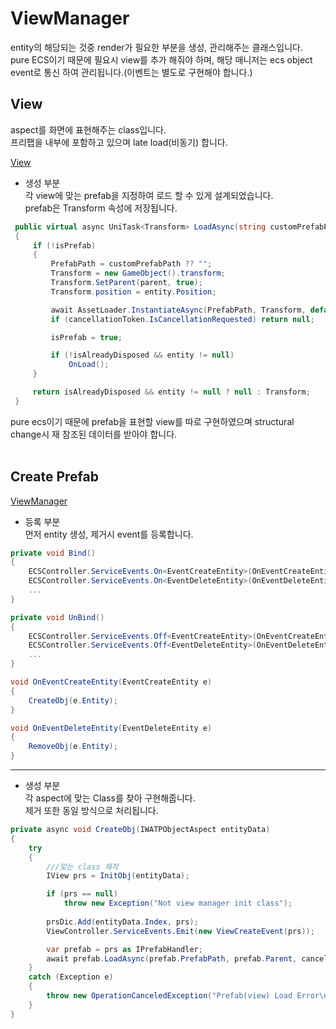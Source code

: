 # ViewManager
entity의 해당되는 것중 render가 필요한 부분을 생성, 관리해주는 클래스입니다.<br/>
pure ECS이기 때문에 필요시 view를 추가 해줘야 하며, 해당 매니저는 ecs object event로 통신 하여 관리됩니다.(이벤트는 별도로 구현해야 합니다.)

## View
aspect를 화면에 표현해주는 class입니다.<br/>
프리팹을 내부에 포함하고 있으며 late load(비동기) 합니다.<br/>

[View](../../Base/View/View.cs)

- 생성 부분<br/>
각 view에 맞는 prefab을 지정하여 로드 할 수 있게 설계되었습니다.<br/>
prefab은 Transform 속성에 저장됩니다.<br/>
```cs
 public virtual async UniTask<Transform> LoadAsync(string customPrefabPath, Transform parent, CancellationTokenSource cancellationToken)
 {
     if (!isPrefab)
     {
         PrefabPath = customPrefabPath ?? "";
         Transform = new GameObject().transform;
         Transform.SetParent(parent, true);
         Transform.position = entity.Position;

         await AssetLoader.InstantiateAsync(PrefabPath, Transform, default, default, default, cancellationToken);
         if (cancellationToken.IsCancellationRequested) return null;

         isPrefab = true;

         if (!isAlreadyDisposed && entity != null)
             OnLoad();
     }

     return isAlreadyDisposed && entity != null ? null : Transform;
 }
```

pure ecs이기 때문에 prefab을 표현할 view를 따로 구현하였으며 structural change시 재 참조된 데이터를 받아야 합니다.<br/><br/>


## Create Prefab

[ViewManager](../../Base/View/ViewManager.cs)

- 등록 부분<br/>
먼저 entity 생성, 제거시 event를 등록합니다.
```cs
private void Bind()
{
    ECSController.ServiceEvents.On<EventCreateEntity>(OnEventCreateEntity);
    ECSController.ServiceEvents.On<EventDeleteEntity>(OnEventDeleteEntity);
    ...
}

private void UnBind()
{
    ECSController.ServiceEvents.Off<EventCreateEntity>(OnEventCreateEntity);
    ECSController.ServiceEvents.Off<EventDeleteEntity>(OnEventDeleteEntity);
    ...
}

void OnEventCreateEntity(EventCreateEntity e)
{
    CreateObj(e.Entity);
}

void OnEventDeleteEntity(EventDeleteEntity e)
{
    RemoveObj(e.Entity);
}

```

---


- 생성 부분<br/>
각 aspect에 맞는 Class를 찾아 구현해줍니다.<br/>
제거 또한 동일 방식으로 처리됩니다.<br/>

```cs
private async void CreateObj(IWATPObjectAspect entityData)
{
    try
    {
        ///맞는 class 제작
        IView prs = InitObj(entityData);

        if (prs == null)
            throw new Exception("Not view manager init class");
        
        prsDic.Add(entityData.Index, prs);
        ViewController.ServiceEvents.Emit(new ViewCreateEvent(prs));

        var prefab = prs as IPrefabHandler;
        await prefab.LoadAsync(prefab.PrefabPath, prefab.Parent, cancellationToken);
    }
    catch (Exception e)
    {
        throw new OperationCanceledException("Prefab(view) Load Error\n" + e);
    }
}
```